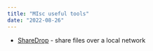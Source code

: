 ```yaml
---
title: "MIsc useful tools"
date: "2022-08-26"
---
```


- [ShareDrop](https://www.sharedrop.io/) - share files over a local network